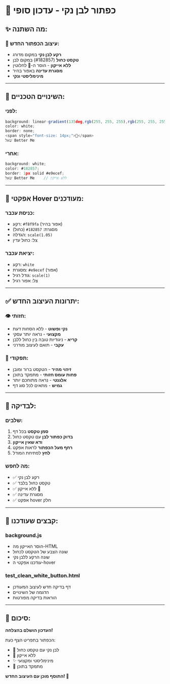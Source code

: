 # 🎨 **כפתור לבן נקי - עדכון סופי**

## ✨ **מה השתנה:**

### **🎯 עיצוב הכפתור החדש:**
- **רקע לבן נקי** במקום מדורג
- **טקסט כחול** (#182857) במקום לבן
- **ללא אייקון** - הוסר ה-🤖 לחלוטין
- **מסגרת עדינה** באפור בהיר
- **מינימליסטי ונקי**

---

## 🔧 **השינויים הטכניים:**

### **לפני:**
```javascript
background: linear-gradient(135deg,rgb(255, 255, 255),rgb(255, 255, 255));
color: white;
border: none;
<span style="font-size: 14px;">🤖</span>
שאל Better Me
```

### **אחרי:**
```javascript
background: white;
color: #182857;
border: 1px solid #e9ecef;
שאל Better Me    // ללא אייקון
```

---

## 🎨 **אפקטי Hover מעודכנים:**

### **כניסת עכבר:**
- רקע: `#f8f9fa` (אפור בהיר)
- מסגרת: `#182857` (כחול)
- הגדלה: `scale(1.05)`
- צל: כחול עדין

### **יציאת עכבר:**
- רקע: `white`
- מסגרת: `#e9ecef` (אפור)
- גודל רגיל: `scale(1)`
- צל: אפור רגיל

---

## ✅ **יתרונות העיצוב החדש:**

### **👁️ חזותי:**
- **נקי ופשוט** - ללא הסחות דעת
- **מקצועי** - נראה יותר עסקי
- **קריא** - ניגודיות טובה בין כחול ללבן
- **עקבי** - תואם לעיצוב מודרני

### **🎯 תפקודי:**
- **זיהוי מהיר** - הטקסט ברור ומובן
- **פחות עומס חזותי** - מתמקד בתוכן
- **אלגנטי** - נראה מתוחכם יותר
- **גמיש** - מתאים לכל סוג דף

---

## 🧪 **לבדיקה:**

### **שלבים:**
1. **סמן טקסט** בכל דף
2. **בדוק כפתור לבן** עם טקסט כחול
3. **ודא שאין אייקון**
4. **רחף מעל הכפתור** לראות אפקט
5. **לחץ** לפתיחת המודל

### **מה לחפש:**
- ✅ רקע לבן נקי
- ✅ טקסט כחול בלבד
- ✅ ללא אייקון 🤖
- ✅ מסגרת עדינה
- ✅ אפקט hover חלק

---

## 📂 **קבצים שעודכנו:**

### **background.js**
- הוסר האייקון מה-HTML
- שונה הצבע של הטקסט לכחול
- שונה הרקע ללבן נקי
- עודכנו אפקטי ה-hover

### **test_clean_white_button.html**
- דף בדיקה חדש לעיצוב המעודכן
- הדגמה של השינויים
- הוראות בדיקה מפורטות

---

## 🎉 **סיכום:**

**העדכון הושלם בהצלחה!**

הכפתור בתפריט הצף כעת:
- 🎨 לבן נקי עם טקסט כחול
- 🚫 ללא אייקון
- ✨ מינימליסטי ומקצועי
- 🎯 מתמקד בתוכן

**התוסף מוכן עם העיצוב החדש! 🚀**
